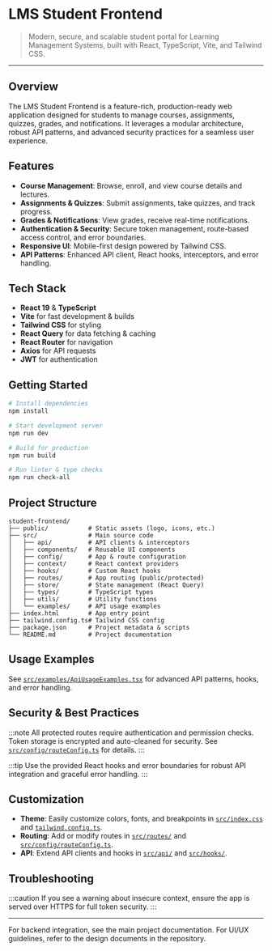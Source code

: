 # LMS Student Frontend

> Modern, secure, and scalable student portal for Learning Management Systems, built with React, TypeScript, Vite, and Tailwind CSS.

---

## Overview

The LMS Student Frontend is a feature-rich, production-ready web application designed for students to manage courses, assignments, quizzes, grades, and notifications. It leverages a modular architecture, robust API patterns, and advanced security practices for a seamless user experience.

## Features

- **Course Management**: Browse, enroll, and view course details and lectures.
- **Assignments & Quizzes**: Submit assignments, take quizzes, and track progress.
- **Grades & Notifications**: View grades, receive real-time notifications.
- **Authentication & Security**: Secure token management, route-based access control, and error boundaries.
- **Responsive UI**: Mobile-first design powered by Tailwind CSS.
- **API Patterns**: Enhanced API client, React hooks, interceptors, and error handling.

## Tech Stack

- **React 19** & **TypeScript**
- **Vite** for fast development & builds
- **Tailwind CSS** for styling
- **React Query** for data fetching & caching
- **React Router** for navigation
- **Axios** for API requests
- **JWT** for authentication

## Getting Started

```powershell
# Install dependencies
npm install

# Start development server
npm run dev

# Build for production
npm run build

# Run linter & type checks
npm run check-all
```

## Project Structure

```text
student-frontend/
├── public/           # Static assets (logo, icons, etc.)
├── src/              # Main source code
│   ├── api/          # API clients & interceptors
│   ├── components/   # Reusable UI components
│   ├── config/       # App & route configuration
│   ├── context/      # React context providers
│   ├── hooks/        # Custom React hooks
│   ├── routes/       # App routing (public/protected)
│   ├── store/        # State management (React Query)
│   ├── types/        # TypeScript types
│   ├── utils/        # Utility functions
│   └── examples/     # API usage examples
├── index.html        # App entry point
├── tailwind.config.ts# Tailwind CSS config
├── package.json      # Project metadata & scripts
└── README.md         # Project documentation
```

## Usage Examples

See [`src/examples/ApiUsageExamples.tsx`](src/examples/ApiUsageExamples.tsx) for advanced API patterns, hooks, and error handling.

## Security & Best Practices

:::note
All protected routes require authentication and permission checks. Token storage is encrypted and auto-cleaned for security. See [`src/config/routeConfig.ts`](src/config/routeConfig.ts) for details.
:::

:::tip
Use the provided React hooks and error boundaries for robust API integration and graceful error handling.
:::

## Customization

- **Theme**: Easily customize colors, fonts, and breakpoints in [`src/index.css`](src/index.css) and [`tailwind.config.ts`](tailwind.config.ts).
- **Routing**: Add or modify routes in [`src/routes/`](src/routes/) and [`src/config/routeConfig.ts`](src/config/routeConfig.ts).
- **API**: Extend API clients and hooks in [`src/api/`](src/api/) and [`src/hooks/`](src/hooks/).

## Troubleshooting

:::caution
If you see a warning about insecure context, ensure the app is served over HTTPS for full token security.
:::

---

For backend integration, see the main project documentation. For UI/UX guidelines, refer to the design documents in the repository.
